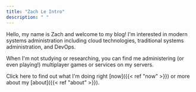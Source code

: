 ```yaml
---
title: "Zach Le Intro"
description: " "
---
```

Hello, my name is Zach and welcome to my blog!
I'm interested in modern systems administration including cloud technologies, traditional systems administration, and DevOps.

When I'm not studying or researching, you can find me administering (or even playing!) multiplayer games or services on my servers.

Click here to find out what I'm doing right [now]({{< ref "now" >}}) or more about my [about]({{< ref "about" >}}).
